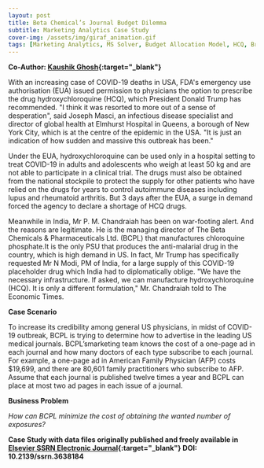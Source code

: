 ```yaml
---
layout: post
title: Beta Chemical’s Journal Budget Dilemma
subtitle: Marketing Analytics Case Study
cover-img: /assets/img/giraf_animation.gif
tags: [Marketing Analytics, MS Solver, Budget Allocation Model, HCQ, Brand Management]
---
```

**Co-Author: [Kaushik Ghosh](https://papers.ssrn.com/sol3/cf_dev/AbsByAuth.cfm?per_id=4021364){:target="_blank"}**

With an increasing case of COVID-19 deaths in USA, FDA's emergency use authorisation (EUA) issued permission to physicians the option to prescribe the drug hydroxychloroquine (HCQ), which President Donald Trump has recommended. "I think it was resorted to more out of a sense of desperation", said Joseph Masci, an infectious disease specialist and director of global health at Elmhurst Hospital in Queens, a borough of New York City, which is at the centre of the epidemic in the USA. "It is just an indication of how sudden and massive this outbreak has been." 

Under the EUA, hydroxychloroquine can be used only in a hospital setting to treat COVID-19 in adults and adolescents who weigh at least 50 kg and are not able to participate in a clinical trial. The drugs must also be obtained from the national stockpile to protect the supply for other patients who have relied on the drugs for years to control autoimmune diseases including lupus and rheumatoid arthritis. But 3 days after the EUA, a surge in demand forced the agency to declare a shortage of HCQ drugs.

Meanwhile in India, Mr P. M. Chandraiah has been on war-footing alert. And the reasons are legitimate. He is the managing director of The Beta Chemicals & Pharmaceuticals Ltd. (BCPL) that manufactures chloroquine phosphate.It is the only PSU that produces the anti-malarial drug in the country, which is high
demand in US. In fact, Mr Trump has specifically requested Mr N Modi, PM of India, for a large supply of this COVID-19 placeholder drug which India had to diplomatically oblige. "We have the necessary infrastructure. If asked, we can manufacture hydroxychloroquine (HCQ). It is only a different formulation," Mr. Chandraiah told to The Economic Times. 

**Case Scenario**

To increase its credibility among general US physicians, in midst of COVID-19 outbreak, BCPL is trying to determine how to advertise in the leading US medical journals. BCPL’smarketing team knows the cost of a one-page ad in each journal and how many doctors of each type subscribe to each journal. For example, a one-page ad in American Family Physician (AFP) costs $19,699, and there are 80,601 family practitioners who subscribe to AFP. Assume that each journal is published twelve times a year and BCPL can place at most two ad pages in each issue of a journal.

**Business Problem** 

*How can BCPL minimize the cost of obtaining the wanted number of exposures?*

**Case Study with data files originally published and freely available in [Elsevier SSRN Electronic Journal](https://papers.ssrn.com/sol3/papers.cfm?abstract_id=3638184){:target="_blank"} DOI: 10.2139/ssrn.3638184**


